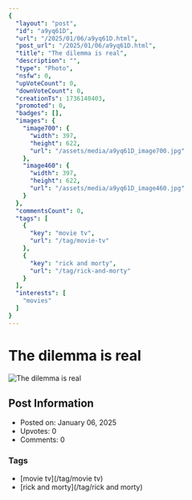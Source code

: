```yaml
---
{
  "layout": "post",
  "id": "a9yq61D",
  "url": "/2025/01/06/a9yq61D.html",
  "post_url": "/2025/01/06/a9yq61D.html",
  "title": "The dilemma is real",
  "description": "",
  "type": "Photo",
  "nsfw": 0,
  "upVoteCount": 0,
  "downVoteCount": 0,
  "creationTs": 1736140403,
  "promoted": 0,
  "badges": [],
  "images": {
    "image700": {
      "width": 397,
      "height": 622,
      "url": "/assets/media/a9yq61D_image700.jpg"
    },
    "image460": {
      "width": 397,
      "height": 622,
      "url": "/assets/media/a9yq61D_image460.jpg"
    }
  },
  "commentsCount": 0,
  "tags": [
    {
      "key": "movie tv",
      "url": "/tag/movie-tv"
    },
    {
      "key": "rick and morty",
      "url": "/tag/rick-and-morty"
    }
  ],
  "interests": [
    "movies"
  ]
}
---
```


# The dilemma is real

![The dilemma is real](/assets/media/a9yq61D_image700.jpg)

## Post Information

- Posted on: January 06, 2025
- Upvotes: 0
- Comments: 0

### Tags

- [movie tv](/tag/movie tv)
- [rick and morty](/tag/rick and morty)

